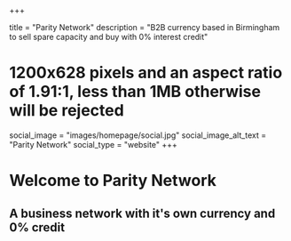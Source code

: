 +++

title = "Parity Network"
description = "B2B currency based in Birmingham to sell spare capacity and buy with 0% interest credit"
# 1200x628 pixels and an aspect ratio of 1.91:1, less than 1MB otherwise will be rejected
social_image = "images/homepage/social.jpg"
social_image_alt_text = "Parity Network"
social_type = "website"
+++

# Welcome to Parity Network

## A business network with it's own currency and 0% credit
